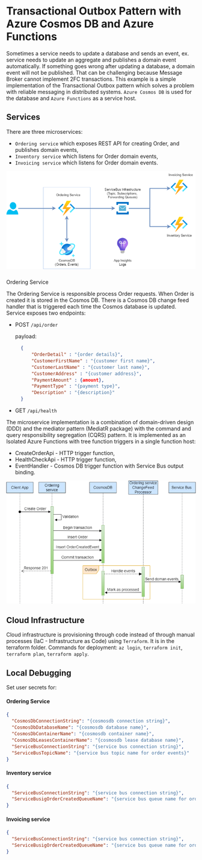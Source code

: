 # Transactional Outbox Pattern with Azure Cosmos DB and Azure Functions

Sometimes a service needs to update a database and sends an event,  ex. service needs to update an aggregate and publishes a domain event automatically. If something goes wrong after updating a database, a domain event will not be published. That can be challenging because Message Broker cannot implement 2FC transactions.
This example is a simple implementation of the Transactional Outbox pattern which solves a problem with reliable messaging in distributed systems. `Azure Cosmos DB` is used for the database and `Azure Functions` as a service host.

## Services

There are three microservices:
* `Ordering service` which exposes REST API for creating Order, and publishes domain events,
* `Inventory service` which listens for Order domain events,
* `Invoicing service` which listens for Order domain events.
  
![Image](img/Component-outbox.png "Microservices") 

###
Ordering Service

The Ordering Service is responsible process Order requests. When Order is created it is stored in the Cosmos DB. There is a Cosmos DB change feed handler that is triggered each time the Cosmos database is updated. Service exposes two endpoints:
* POST `/api/order`
  
  payload:
  ``` json
    {
        "OrderDetail" : "{order details}",
        "CustomerFirstName" : "{customer first name}",
        "CustomerLastName" : "{customer last name}",
        "CustomerAddress" : "{customer address}",
        "PaymentAmount" : {amount},
        "PaymentType" : "{payment type}",
        "Description" : "{description}"
    }
  ```

* GET `/api/health`

The microservice implementation is a combination of domain-driven design (DDD) and the mediator pattern (MediatR package) with the command and query responsibility segregation (CQRS) pattern. It is implemented as an Isolated Azure Functions with tree function triggers in a single function host:
* CreateOrderApi - HTTP trigger function,
* HealthCheckApi - HTTP trigger function,
* EventHandler - Cosmos DB trigger function with Service Bus output binding.

![Image](img/Sequence-outbox.png "Creating Order and publishing domain events") 


## Cloud Infrastructure
Cloud infrastructure is provisioning through code instead of through manual processes (IaC - Infrastructure as Code) using `Terraform`. It is in the terraform folder.
Commands for deployment: `az login`, `terraform init`, `terraform plan`, `terraform apply`.

## Local Debugging
Set user secrets for:
#### Ordering Service
```json
{
  "CosmosDbConnectionString": "{cosmosdb connection string}",
  "CosmosDbDatabaseName": "{cosmosdb database name}",
  "CosmosDbContainerName": "{cosmosdb container name}",
  "CosmosDbLeasesContainerName": "{cosmosdb lease database name}",
  "ServiceBusConnectionString": "{service bus connection string}",
  "ServiceBusTopicName": "{service bus topic name for order events}"
}
```
#### Inventory service
```json
{
  "ServiceBusConnectionString": "{service bus connection string}",
  "ServiceBusigOrderCreatedQueueName": "{service bus queue name for order events}"
}
````

#### Invoicing service
```json
{
  "ServiceBusConnectionString": "{service bus connection string}",
  "ServiceBusigOrderCreatedQueueName": "{service bus queue name for order events}"
}
````